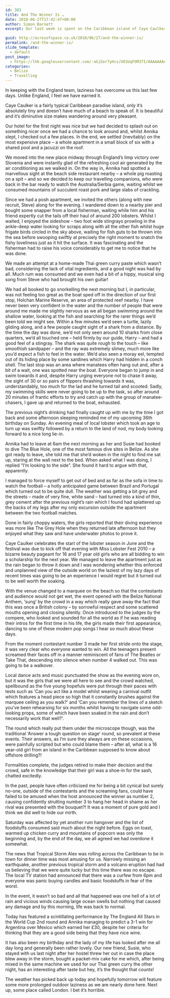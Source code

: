 ```yaml
---
id: 383
title: And The Winner Is …
date: 2010-06-27T17:42:47+00:00
author: Simon Barnett
excerpt: Our last week is spent on the Caribbean island of Caye Caulker and features booze, beauty pageants and football. Superb.

guid: http://acresofspace.co.uk/2010/06/27/and-the-winner-is/
permalink: /and-the-winner-is/
slide_template:
  - default
post_image:
  - https://lh6.googleusercontent.com/-aGjEer7yHcs/UO1UqFOM37I/AAAAAAAAAIc/PSPwHroX2dc/s640/DSC_0082.JPG
categories:
  - Belize
  - Travelling
---
```

In keeping with the England team, laziness has overcome us this last few days. Unlike England, I feel we have earned it.

Caye Caulker is a fairly typical Caribbean paradise island, only it&#8217;s absolutely tiny and doesn&#8217;t have much of a beach to speak of. It is beautiful and it&#8217;s diminutive size makes wandering around very pleasant.

Our hotel for the first night was nice but we had decided to splash out on something nicer once we had a chance to look around and, whilst Annika slept, I checked out a few places. In the end, we settled (inevitably) on the most expensive place &#8211; a whole apartment in a small block of six with a shared pool and a jacuzzi on the roof.

We moved into the new place midway through England&#8217;s limp victory over Slovenia and were instantly glad of the refreshing cool air generated by the air conditioning as we walked in. On the way in, Annika had spotted a marvellous sight at the beach side restaurant nearby &#8211; a whole pig roasting on a spit &#8211; and so we decided to keep our travelling companions, who were back in the bar ready to watch the Australia/Serbia game, waiting whilst we consumed mountains of succulent roast pork and large slabs of crackling.

Since we had a posh apartment, we invited the others (along with new recruit, Steve) along for the evening. I wandered down to a nearby pier and bought some snapper from a local fisherman, waiting while him and his friend expertly cut the tails off their haul of around 200 lobsters. Whilst I waited, I enjoyed the sideshow &#8211; two foot wide stingrays prowling in the ankle-deep water looking for scraps along with all the other fish whilst huge frigate birds circled in the sky above, waiting for fish guts to be thrown into the sea before swooping swiftly at precisely the right moment to snatch the fishy loveliness just as it hit the surface. It was fascinating and the fisherman had to raise his voice considerably to get me to notice that he was done.

We made an attempt at a home-made Thai green curry paste which wasn&#8217;t bad, considering the lack of vital ingredients, and a good night was had by all. Much rum was consumed and we even had a bit of a hippy, musical sing song from Steve who had brought his own guitar!

We had all booked to go snorkelling the next morning but I, in particular, was not feeling too great as the boat sped off in the direction of our first stop, Holchan Marine Reserve, an area of protected reef nearby. I have never been very confident in the water and the number of people that were around me made me slightly nervous as we all began swimming around the shallow water, looking at the fish and searching for the rarer things we&#8217;d been told we might see. Within a few minutes we&#8217;d seen a turtle, lazily gliding along, and a few people caught sight of a shark from a distance. By the time the day was done, we&#8217;d not only seen around 10 sharks from close quarters, we&#8217;d all touched one &#8211; held firmly by our guide, Harry &#8211; and had a good feel of a stingray. The shark was quite rough to the touch &#8211; like smoothish sandpaper &#8211; and the ray was extremely slimey, much more like you&#8217;d expect a fish to feel in the water. We&#8217;d also seen a moray eel, tempted out of its hiding place by some sardines which Harry had hidden in a conch shell. The last stop was an area where manatees often hang out and, after a bit of a wait, one was spotted near the boat. Everyone began to jump in and swim towards it and, despite Harry urging everyone not to chase it away, the sight of 30 or so pairs of flippers thrashing towards it was, understandably, too much for the lad and he turned tail and scooted. Sadly, my swimming skills were never going to be up to the task, so after around 20 minutes of frantic efforts to try and catch up with the group of manatee-chasers, I gave up and returned to the boat, exhausted.

The previous night&#8217;s drinking had finally caught up with me by the time I got back and some afternoon sleeping reminded me of my upcoming 36th birthday on Sunday. An evening meal of local lobster which took an age to turn up was swiftly followed by a return to the land of nod, my body looking forward to a nice long lie-in.

Annika had to leave at 6am the next morning as her and Susie had booked to dive The Blue Hole, one of the most famous dive sites in Belize. As she got ready to leave, she told me that she&#8217;d woken in the night to find me sat up, staring at the wall next to the bed. When asked what I was doing, I replied &#8220;I&#8217;m looking to the side&#8221;. She found it hard to argue with that, apparently.

I managed to force myself to get out of bed and as far as the sofa in time to watch the football &#8211; a hotly anticipated game between Brazil and Portugal which turned out to be quite dull. The weather was getting a bit grey and the streets &#8211; made of very fine, white sand &#8211; had turned into a kind of thin, grey cement after the previous night&#8217;s rain which I found had splattered up the backs of my legs after my only excursion outside the apartment between the two football matches.

Done in fairly choppy waters, the girls reported that their diving experience was more like The Grey Hole when they returned late afternoon but they enjoyed what they saw and have underwater photos to prove it.

Caye Caulker celebrates the start of the lobster season in June and the festival was due to kick off that evening with Miss Lobster Fest 2010 &#8211; a bizarre beauty pageant for 16 and 17 year old girls who are all bidding to win a scholarship for the next year. We managed to leave the apartment just as the rain began to throw it down and I was wondering whether this enforced and unplanned view of the outside world on the laziest of my lazy days of recent times was going to be an experience I would regret but it turned out to be well worth the soaking.

With the venue changed to a marquee on the beach so that the contestants and audience would not get wet, the event opened with the Belize National Anthem, &#8216;sung&#8217; by the crowd in a way which really gave away the fact that this was once a British colony &#8211; by sorrowful respect and some scattered mouths opening and closing silently. Once introduced to the judges by the compere, who looked and sounded for all the world as if he was reading their intros for the first time in his life, the girls made their first appearance, dancing to one of these modern pop songs I hear so much about these days.

From the moment contestant number 3 made her first stride onto the stage, it was very clear who everyone wanted to win. All the teenagers present screamed their faces off in a manner reminiscent of fans of The Beatles or Take That, descending into silence when number 4 walked out. This was going to be a walkover.

Local dance acts and music punctuated the show as the evening wore on, but it was the girls that we were all here to see and the crowd watched, spellbound as the five young hopefuls were put through their paces with tests such as &#8216;Can you act like a model whilst wearing a carnival outfit which features a head piece so high that it constantly brushes against the marquee ceiling as you walk?&#8217; and &#8216;Can you remember the lines of a sketch you&#8217;ve been rehearsing for six months whilst having to navigate some odd-looking props, some of which have been soaked in the rain and don&#8217;t necessarily work that well?&#8217;.

The round which really put them under the microscope though, was the traditional &#8216;Answer a tough question on stage&#8217; round, so prevalent at these events. Their answers, as I&#8217;m sure they always are on these occasions, were painfully scripted but who could blame them &#8211; after all, what is a 16 year-old girl from an island in the Caribbean supposed to know about offshore drilling?!

Formalities complete, the judges retired to make their decision and the crowd, safe in the knowledge that their girl was a shoe-in for the sash, chatted excitedly.

In the past, people have often criticised me for being a bit cynical but surely no-one, outside of the contestants and the screaming fans, could have failed to be amused when the host announced the winner as number 2, causing confidently strutting number 3 to hang her head in shame as her rival was presented with the bouquet?! It was a moment of pure gold and I think we did well to hide our mirth.

Saturday was affected by yet another rum hangover and the list of foodstuffs consumed said much about the night before. Eggs on toast, warmed up chicken curry and mountains of popcorn was only the beginning and, by the end of the day, we all agreed we had overdone it somewhat.

The news that Tropical Storm Alex was rolling across the Caribbean to be in town for dinner time was most amusing for us. Narrowly missing an earthquake, another previous tropical storm and a volcano eruption had had us believing that we were quite lucky but this time there was no escape. The local TV station had announced that there was a curfew from 6pm and everyone was panic buying candles and basic foodstuffs in fear of the worst.

In the event, it wasn&#8217;t so bad and all that happened was one hell of a lot of rain and vicious winds causing large ocean swells but nothing that caused any damage and by this morning, life was back to normal.

Today has featured a scintillating performance by The England All Stars in the World Cup 2nd round and Annika managing to predict a 3-1 win for Argentina over Mexico which earned her £30, despite her criteria for thinking that they are a good side being that they have nice wine.

It has also been my birthday and the lady of my life has looked after me all day long and generally been rather lovely. Our new friend, Susie, who stayed with us last night after her hostel threw her out in case the place blew away in the storm, bought a packet-mix cake for me which, after being mixed in the same machine we used for our Thai green curry the other night, has an interesting after taste but hey, it&#8217;s the thought that counts!

The weather has picked back up today and hopefully tomorrow will feature some more prolonged outdoor laziness as we are nearly done here. Next up, some place called London. I bet it&#8217;s horrible.
